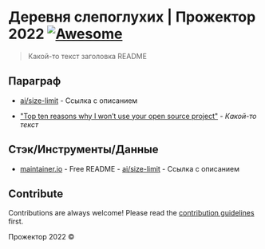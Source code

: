 
# Деревня слепоглухих | Прожектор 2022 [![Awesome](https://img.helpnetsecurity.com/wp-content/uploads/2016/05/09112845/person.jpg)](https://github.com/marriuss/projector2022-deaf-blind-village#readme)
> Какой-то текст заголовка README


## Параграф

- [ai/size-limit](https://github.com/ai/size-limit#readme) - Ссылка с описанием


- ["Top ten reasons why I won’t use your open source project"](https://changelog.com/posts/top-ten-reasons-why-i-wont-use-your-open-source-project) - *Какой-то текст*


## Стэк/Инструменты/Данные


- [maintainer.io](https://maintainer.io/) - Free README - [ai/size-limit](https://github.com/ai/size-limit#readme) - Ссылка с описанием

## Contribute

Contributions are always welcome!
Please read the [contribution guidelines](contributing.md) first.


Прожектор 2022
©
